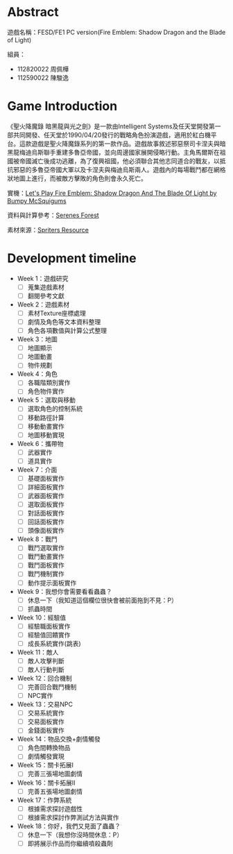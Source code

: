 # Abstract

遊戲名稱：FESD/FE1 PC version(Fire Emblem: Shadow Dragon and the Blade of Light)

組員：
- 112820022 周佩樺
- 112590022 陳駿逸

# Game Introduction
《聖火降魔錄 暗黑龍與光之劍》是一款由Intelligent Systems及任天堂開發第一部共同開發、任天堂於1990/04/20發行的戰略角色扮演遊戲，適用於紅白機平台。這款遊戲是聖火降魔錄系列的第一款作品。遊戲故事敘述邪惡祭司卡涅夫與暗黑龍梅迪烏斯聯手重建多魯亞帝國，並向周邊國家展開侵略行動。主角馬爾斯在祖國被帝國滅亡後成功逃離，為了復興祖國，他必須聯合其他志同道合的戰友，以抵抗邪惡的多魯亞帝國大軍以及卡涅夫與梅迪烏斯兩人。遊戲內的每場戰鬥都在網格狀地圖上進行，而被敵方擊敗的角色則會永久死亡。

實機：[Let's Play Fire Emblem: Shadow Dragon And The Blade Of Light by Bumpy McSquigums](https://www.youtube.com/watch?v=Wo-Yvw9KIek&list=PLtzgP48ATFJApr_suNjQ2G-o5JEYkBKwn&index=1)

資料與計算參考：[Serenes Forest](https://serenesforest.net/shadow-dragon-and-blade-of-light/)

素材來源：[Spriters Resource](https://www.spriters-resource.com/nes/fireemblemshadowdragonthebladeoflight/)

# Development timeline

- Week 1：遊戲研究
  - [ ] 蒐集遊戲素材
  - [ ] 翻閱參考文獻
  
- Week 2：遊戲素材
  - [ ] 素材Texture座標處理
  - [ ] 劇情及角色等文本資料整理
  - [ ] 角色各項數值與計算公式整理

- Week 3：地圖
  - [ ] 地圖顯示
  - [ ] 地圖動畫
  - [ ] 物件規劃

- Week 4：角色
  - [ ] 各職階類別實作
  - [ ] 角色物件實作

- Week 5：選取與移動
  - [ ] 選取角色的控制系統
  - [ ] 移動路徑計算
  - [ ] 移動動畫實作
  - [ ] 地圖移動實現

- Week 6：攜帶物
  - [ ] 武器實作
  - [ ] 道具實作

- Week 7：介面
  - [ ] 基礎面板實作
  - [ ] 詳細面板實作
  - [ ] 武器面板實作
  - [ ] 選取面板實作
  - [ ] 對話面板實作
  - [ ] 回話面板實作
  - [ ] 頭像面板實作

- Week 8：戰鬥
  - [ ] 戰鬥選取實作
  - [ ] 戰鬥動畫實作
  - [ ] 戰鬥面板實作
  - [ ] 戰鬥機制實作
  - [ ] 動作提示面板實作

- Week 9：我想你會需要看看蟲蟲？
  - [ ] 休息一下（我知道這個欄位很快會被前面拖到不見：P）
  - [ ] 抓蟲時間

- Week 10：經驗值
  - [ ] 經驗職面板實作
  - [ ] 經驗值回饋實作
  - [ ] 成長系統實作(跳表)

- Week 11：敵人
  - [ ] 敵人攻擊判斷
  - [ ] 敵人行動判斷

- Week 12：回合機制
  - [ ] 完善回合戰鬥機制
  - [ ] NPC實作

- Week 13：交易NPC
  - [ ] 交易系統實作
  - [ ] 交易面板實作
  - [ ] 金錢面板實作

- Week 14：物品交換+劇情觸發
  - [ ] 角色間轉換物品
  - [ ] 劇情觸發實現

- Week 15：關卡拓展I
  - [ ] 完善三張場地圖劇情
  
- Week 16：關卡拓展II
  - [ ] 完善五張場地圖劇情

- Week 17：作弊系統
  - [ ] 根據需求探討遊戲性
  - [ ] 根據需求探討作弊測試方法與實作

- Week 18：你好，我們又見面了蟲蟲？
  - [ ] 休息一下（我想你沒時間休息：P）
  - [ ] 即將展示作品而你繼續噴殺蟲劑